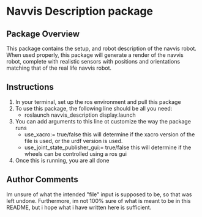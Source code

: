 # Navvis Description package

## Package Overview
This package contains the setup, and robot description of the navvis robot. When used properly, this package will generate a render of the navvis robot, complete with realistic sensors with positions and orientations matching that of the real life navvis robot.


## Instructions
1. In your terminal, set up the ros environment and pull this package
2. To use this package, the following line should be all you need:
    - roslaunch navvis_description display.launch
3. You can add arguments to this line ot customize the way the package runs
    - use_xacro:= true/false   this will determine if the xacro version of the file is used, or the urdf version is used. 
    - use_joint_state_publisher_gui:= true/false    this will determine if the wheels can be controlled using a ros gui
4. Once this is running, you are all done


## Author Comments
Im unsure of what the intended "file" input is supposed to be, so that was left undone. Furthermore, im not 100% sure of what is meant to be in this README, but i hope what i have written here is sufficient.